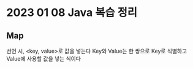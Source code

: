 # 2023 01 08 Java 복습 정리

## Map
선언 시, <key, value>로 값을 넣는다 Key와 Value는 한 쌍으로 Key로 식별하고 Value에 사용할 값을 넣는 식이다

